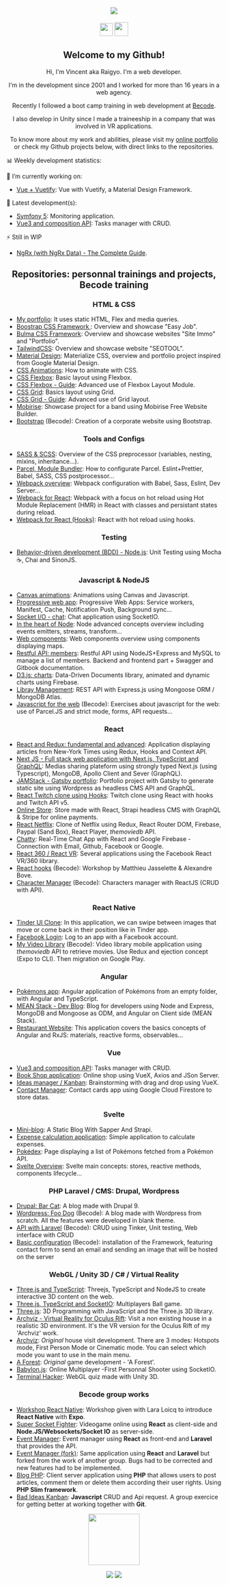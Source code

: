 <h1 align="center">
    <img src="img_readme/logo.png">
</h1>

<p align="center">
<a href="https://raigyo-dev.be/" target="_blank"><img height="30" src="img_readme/icon-web.png"></a>
<a href="https://www.linkedin.com/in/vincent-chilot/"  target="_blank">
  <img height="32" src="img_readme/icon-linked-in.png">
</a>
</p>

<h2 align="center">Welcome to my Github!</h2>

<p align="center">Hi, I'm Vincent aka Raigyo. I'm a web developer.</p>
<p align="center">I'm in the  development since 2001 and I worked for more than 16 years in a web agency.
<p align="center">Recently I followed a boot camp training
in web development at <a href="https://becode.org/">Becode</a>.</p>
<p align="center">I also develop in Unity since I made a traineeship in a company that was
involved in VR applications.</p>
<p align="center">To know more about my work and abilities, please visit my
<a href="https://raigyo-dev.be/" target="_blank">online portfolio</a>
or check my Github projects below, with direct links to the repositories.</p>

📊 Weekly development statistics:

<!--START_SECTION:waka-->
<!--END_SECTION:waka-->

🔭 I’m currently working on:

- [Vue + Vuetify](https://github.com/Raigyo/vue-vuetify): Vue with Vuetify, a Material Design Framework.

🚀 Latest development(s):

- [Symfony 5](https://github.com/Raigyo/symfony-monitoring): Monitoring application.
- [Vue3 and composition API](https://github.com/Raigyo/progressor-compo-api): Tasks manager with CRUD.

⚡ Still in WIP

- [NgRx (with NgRx Data) - The Complete Guide](https://github.com/Raigyo/ngrx-course).

<h2 align="center">Repositories: personnal trainings and projects, Becode training</h2>

<h3 align="center">HTML & CSS</h3>

- [My portfolio](https://github.com/Raigyo/summary-portfolio): It uses static HTML, Flex and
  media queries.
- [Boostrap CSS Framework ](https://github.com/Raigyo/bootstrap-overview): Overview and showcase "Easy Job".
- [Bulma CSS Framework](https://github.com/Raigyo/bulma-overview): Overview and showcase websites "Site Immo" and "Portfolio".
- [TailwindCSS](https://github.com/Raigyo/tailwindcss-overview): Overview and showcase website "SEOTOOL".
- [Material Design](https://github.com/Raigyo/material-design-materialize-): Materialize CSS, overview and portfolio project inspired from Google Material Design.
- [CSS Animations](https://github.com/Raigyo/css-animations): How to animate with CSS.
- [CSS Flexbox](https://github.com/Raigyo/css-flexbox): Basic layout using Flexbox.
- [CSS Flexbox - Guide](https://github.com/Raigyo/css-flexbox-guide): Advanced use of Flexbox
  Layout Module.
- [CSS Grid](https://github.com/Raigyo/css-grid): Basics layout using Grid.
- [CSS Grid - Guide](https://github.com/Raigyo/css-grid-guide): Advanced use of Grid layout.
- [Mobirise](https://github.com/Raigyo/mobirise-band): Showcase project for a band using Mobirise
  Free Website Builder.
- [Bootstrap](https://github.com/Raigyo/bootstrap-corporate) (Becode): Creation of a corporate
  website using Bootstrap.

<h3 align="center">Tools and Configs</h3>

- [SASS & SCSS](https://github.com/Raigyo/sass-scss): Overview of the CSS preprocessor (variables,
  nesting, mixins, inheritance...).
- [Parcel, Module Bundler](https://github.com/Raigyo/parcel-bundler): How to configurate Parcel.
  Eslint+Prettier, Babel, SASS, CSS postprocessor...
- [Webpack overview](https://github.com/Raigyo/webpack-overview): Webpack configuration with Babel, Sass, Eslint, Dev Server...
- [Webpack for React](https://github.com/Raigyo/webpack-react-hot-reload): Webpack with a focus
  on hot reload using Hot Module Replacement (HMR) in React with classes and persistant states during reload.
- [Webpack for React (Hooks)](https://github.com/Raigyo/webpack-react-hot-reload-hooks):
  React with hot reload using hooks.

<h3 align="center">Testing</h3>

- [Behavior-driven development (BDD) - Node.js](https://github.com/Raigyo/node-unit-testing-mocha): Unit Testing using Mocha ☕️, Chai and SinonJS.

<h3 align="center">Javascript & NodeJS</h3>

- [Canvas animations](https://github.com/Raigyo/canvas-javascript-animation): Animations using Canvas and Javascript.
- [Progressive web app](https://github.com/Raigyo/progressive-web-app): Progressive Web Apps: Service workers, Manifest, Cache, Notification Push, Background sync...
- [Socket I/O - chat](https://github.com/Raigyo/node-socket-io-chat): Chat application using SocketIO.
- [In the heart of Node](https://github.com/Raigyo/in-the-heart-of-node): Node advanced concepts overview including events emitters, streams, transform...
- [Web components](https://github.com/Raigyo/web-components): Web components overview using components displaying maps.
- [Restful API: members](https://github.com/Raigyo/node-restfulapi): Restful API using NodeJS+Express and MySQL to manage a list of members. Backend and frontend part + Swagger and Gitbook documentation.
- [D3.js: charts](https://github.com/Raigyo/d3js-overview): Data-Driven Documents library, animated and dynamic charts using Firebase.
- [Libray Management](https://github.com/Raigyo/express-locallibrary): REST API with Express.js
  using Mongoose ORM / MongoDB Atlas.
- [Javascript for the web](https://github.com/Raigyo/becode-js-for-the-web) (Becode): Exercises
  about javascript for the web: use of Parcel.JS and strict mode, forms, API requests...

<h3 align="center">React</h3>

- [React and Redux: fundamental and advanced](https://github.com/Raigyo/redux-new-york-time): Application displaying articles from New-York Times using Redux, Hooks and Context API.
- [Next JS - Full stack web application with Next.js, TypeScript and GraphQL](https://github.com/Raigyo/next-js-stream-me): Medias sharing plateform using strongly typed Next.js (using Typescript), MongoDB, Apollo Client and Sever (GraphQL).
- [JAMStack - Gatsby portfolio](https://github.com/Raigyo/gatsby-wp-portfolio): Portfolio project with Gatsby to generate static site using Wordpress as headless CMS API and GraphQL.
- [React Twitch clone using Hooks](https://github.com/Raigyo/react-hooks-twitch-clone): Twitch clone using React with hooks and Twitch API v5.
- [Online Store](https://github.com/Raigyo/react-online-store): Store made with React,
  Strapi headless CMS with GraphQL & Stripe for online payments.
- [React Netflix](https://github.com/Raigyo/react-netflix-clone): Clone of Netflix using Redux,
  React Router DOM, Firebase, Paypal (Sand Box), React Player, _themoviedb_ API.
- [Chatty](https://github.com/Raigyo/react-chat): Real-Time Chat App with React and Google Firebase - Connection with Email, Github, Facebook or Google.
- [React 360 / React VR](https://github.com/Raigyo/react-vr-apps): Several applications
  using the Facebook React VR/360 library.
- [React hooks](https://github.com/Raigyo/React-Hooks-Workshop) (Becode): Workshop by Matthieu Jasselette & Alexandre Bove.
- [Character Manager](https://github.com/Raigyo/react-character-manager) (Becode):
  Characters manager with ReactJS (CRUD with API).

<h3 align="center">React Native</h3>

- [Tinder UI Clone](https://github.com/Raigyo/react-native-swipe): In this application,
  we can swipe between images that move or come back in their position like in Tinder app.
- [Facebook Login](https://github.com/Raigyo/react-native-fb-login): Log to an app with
  a Facebook account.
- [My Video Library](https://github.com/Raigyo/video-library) (Becode): Video library mobile
  application using _themoviedb_ API to retrieve movies. Use Redux and ejection concept (Expo to CLI). Then migration on Google Play.

<h3 align="center">Angular</h3>

- [Pokémons app](https://github.com/Raigyo/angular-pokemons): Angular application of Pokémons from an empty folder, with Angular and TypeScript.
- [MEAN Stack - Dev Blog](https://github.com/Raigyo/mean-stack-whisky): Blog for developers using Node and Express, MongoDB and Mongoose as ODM, and Angular on Client side (MEAN Stack).
- [Restaurant Website](https://github.com/Raigyo/angular-restaurangular): This application covers
  the basics concepts of Angular and RxJS: materials, reactive forms, observables...

<h3 align="center">Vue</h3>

- [Vue3 and composition API](https://github.com/Raigyo/progressor-compo-api): Tasks manager with CRUD.
- [Book Shop application](https://github.com/Raigyo/vuex-shop): Online shop using VueX,
  Axios and JSon Server.
- [Ideas manager / Kanban](https://github.com/Raigyo/vuex-ideas): Brainstorming with drag and
  drop using VueX.
- [Contact Manager](https://github.com/Raigyo/vue-contact-manager): Contact cards app using Google Cloud Firestore to store datas.

<h3 align="center">Svelte</h3>

- [Mini-blog](https://github.com/Raigyo/sapper-strapi-blog-static): A Static Blog With Sapper And Strapi.
- [Expense calculation application](https://github.com/Raigyo/svelte-sapper-spending):
  Simple application to calculate expenses.
- [Pokédex](https://github.com/Raigyo/svelte-sapper-pokedex): Page displaying a list
  of Pokémons fetched from a Pokémon API.
- [Svelte Overview](https://github.com/Raigyo/svelte-overview): Svelte main concepts: stores,
  reactive methods, components lifecycle...

<h3 align="center">PHP Laravel / CMS: Drupal, Wordpress</h3>

- [Drupal: Bar Cat](https://github.com/Raigyo/drupal-bar-cat): A blog made with Drupal 9.
- [Wordpress: Foo Dog](https://github.com/Raigyo/wordpress-foo-dog) (Becode): A blog made with Wordpress
  from scratch. All the features were developed in blank theme.
- [API with Laravel](https://github.com/Raigyo/laravel-api) (Becode): CRUD using Tinker,
  Unit testing, Web interface with CRUD
- [Basic configuration](https://github.com/Raigyo/laravel-basics) (Becode): installation
  of the Framework, featuring contact form to send an email and sending an image that will be
  hosted on the server

<h3 align="center">WebGL / Unity 3D / C# / Virtual Reality</h3>

- [Three.js and TypeScript](https://github.com/Raigyo/threejs-typescript): Threejs, TypeScript and NodeJS to create interactive 3D content on the web.
- [Three.js, TypeScript and SocketIO](https://github.com/Raigyo/three-js-ball-game): Multiplayers Ball game.
- [Three.js](https://github.com/Raigyo/three-js): 3D Programming with JavaScript
  and the Three.js 3D library.
- [Archviz - Virtual Reality for Oculus Rift](https://github.com/Raigyo/unity-3d-archviz-vr-oculus):
  Visit a non existing house in a realistic 3D environment.
  It's the VR version for the Oculus Rift of my 'Archviz' work.
- [Archviz](https://github.com/Raigyo/unity-3d-archviz): _Original_ house visit development.
  There are 3 modes: Hotspots mode, First Person Mode or Cinematic mode. You can select which mode
  you want to use in the main menu.
- [A Forest](https://github.com/Raigyo/unity-3d-game-forest): _Original_ game
  development - 'A Forest'.
- [Babylon.js](https://github.com/Raigyo/fps-babylon-js): Online Multiplayer -First Personnal Shooter using SocketIO.
- [Terminal Hacker](https://github.com/Raigyo/unity-terminal-hacker): WebGL quiz made with Unity 3D.

<h3 align="center">Becode group works</h3>

- [Workshop React Native](https://github.com/Raigyo/workshop-react-native): Workshop given
  with Lara Loicq to introduce **React Native** with **Expo**.
- [Super Socket Fighter](https://github.com/Raigyo/SuperSocketFighter): Videogame online
  using **React** as client-side and **Node.JS/Websockets/Socket IO** as server-side.
- [Event Manager](https://github.com/Raigyo/group-project-react-laravel): Event manager
  using **React** as front-end and **Laravel** that provides the API.
- [Event Manager (fork)](https://github.com/Raigyo/group-project-react-laravel-fork):
  Same application using **React** and **Laravel** but forked from the work of another group.
  Bugs had to be corrected and new features had to be implemented.
- [Blog PHP](https://github.com/Raigyo/becode-php-blog): Client server application using **PHP**
  that allows users to post articles, comment them or delete them according their user rights.
  Using **PHP Slim framework**.
- [Bad Ideas Kanban](https://github.com/Raigyo/jepsen-js-web-majopovi): **Javascript** CRUD
  and Api request. A group exercice for getting better at working together with **Git**.

<p align="center">
  <img src="img_readme/logo-majopovi.png" height="120">
</p>

<p align="center">
  <img src="https://img.shields.io/github/followers/Raigyo?label=Followers&style=social">
  <!-- <img src="https://visitor-badge.glitch.me/badge?page_id=raigyo.raigyo"> -->
  <img src="https://img.shields.io/github/last-commit/Raigyo/Raigyo">
</p>

<!--
**Raigyo/Raigyo** is a ✨ _special_ ✨ repository because its `README.md`
(this file) appears on your GitHub profile.

Here are some ideas to get you started:

- 🔭 I’m currently working on ...
- 🌱 I’m currently learning ...
- 👯 I’m looking to collaborate on ...
- 🤔 I’m looking for help with ...
- 💬 Ask me about ...
- 📫 How to reach me: ...
- 😄 Pronouns: ...
- ⚡ Fun fact: ...

Stats:

[![Anurag's github stats](https://github-readme-stats.vercel.app/api?username=raigyo)](https://github.com/anuraghazra/github-readme-stats)

[WakaTime Coding Statistics](https://github.com/marketplace/actions/waka-readme)

Exemple:

[stephenajulu/README.md](https://github.com/stephenajulu/stephenajulu/blob/master/README.md)

Useful Links:

- [Creating amazing GitHub profiles README](https://dev.to/diogorodrigues/creating-amazing-github-profiles-readme-5h31)
- [You can also learn how to [build a self-updating profile](https://simonwillison.net/2020/Jul/10/self-updating-profile-readme/)
- [Learn how to add shields into the content](https://shields.io/)
- [Learn how to add GitHub Readme Stats on your readmes!](https://github.com/anuraghazra/github-readme-stats#github-stats-card)
- [See how to add Emoticon](https://gist.github.com/rxaviers/7360908)
-->
